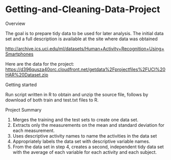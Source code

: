 # Getting-and-Cleaning-Data-Project

Overview

The goal is to prepare tidy data to be used for later analysis. The initial data set and a full description is available at the site where data was obtained

http://archive.ics.uci.edu/ml/datasets/Human+Activity+Recognition+Using+Smartphones

Here are the data for the project:
https://d396qusza40orc.cloudfront.net/getdata%2Fprojectfiles%2FUCI%20HAR%20Dataset.zip


Getting started

Run script written in R to obtain and unzip the source file, follows by download of both train and test.txt files to R. 


Project Summary

1. Merges the training and the test sets to create one data set.
2. Extracts only the measurements on the mean and standard deviation for each measurement.
3. Uses descriptive activity names to name the activities in the data set
4. Appropriately labels the data set with descriptive variable names.
5. From the data set in step 4, creates a second, independent tidy data set with the average of each variable for each activity and each subject.
